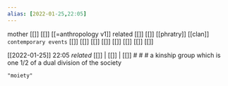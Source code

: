 ```yaml
---
alias: [2022-01-25,22:05]
---
```

 mother [[]] [[]] [[=anthropology v1]]
 related [[]] [[]] [[phratry]] [[clan]]
 `contemporary events` [[]] [[]] [[]] [[]] [[]] [[]] [[]] [[]]

[[2022-01-25]] 22:05 _related_ [[]] | [[]] | [[]] # # #
a kinship group which is one 1/2 of a dual division of the society
```query
"moiety"
```